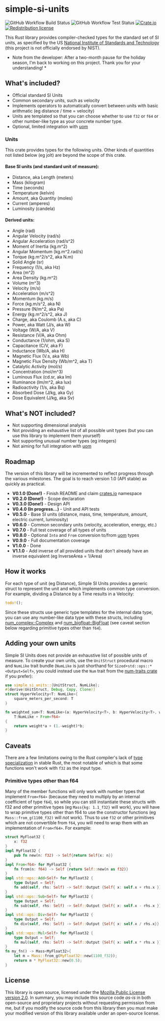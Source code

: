 # simple-si-units
![GitHub Workflow Build Status](https://github.com/DrPlantabyte/simple-si-units/actions/workflows/build-main.yml/badge.svg) ![GitHub Workflow Test Status](https://github.com/DrPlantabyte/simple-si-units/actions/workflows/unit-test-main.yml/badge.svg) [![Crate.io](https://img.shields.io/crates/v/simple-si-units)](https://crates.io/crates/simple-si-units) [![Redistribution license](https://img.shields.io/github/license/DrPlantabyte/simple-si-units?color=green)](https://github.com/DrPlantabyte/simple-si-units/blob/main/simple-si-units/LICENSE)

This Rust library provides compiler-checked types for the standard set of SI 
units, as specified by the US [National Institute of Standards and Technology](https://www.nist.gov/pml/owm/metric-si/si-units) (this project is not officially endorsed by NIST).

* Note from the developer: After a two-month pause for the holiday season, 
  I'm back to working on this project. Thank you for your understanding! *

## What's included?
* Official standard SI Units
* Common secondary units, such as velocity
* Implements operators to automatically convert between units with basic 
  arithmatic (eg distance / time = velocity)
* Units are templated so that you can choose whether to use `f32` or `f64` or other number-like type as your concrete number type.
* Optional, limited integration with [uom](https://crates.io/crates/uom)

### Units
This crate provides types for the following units. Other kinds of 
quantities not listed below (eg jolt) are beyond the scope of this crate.

#### Base SI units (and standard unit of measure):
* Distance, aka Length (meters)
* Mass (kilogram)
* Time (seconds)
* Temperature (kelvin)
* Amount, aka Quantity (moles)
* Current (amperes)
* Luminosity (candela)

#### Derived units:
* Angle (rad)
* Angular Velocity (rad/s)
* Angular Acceleration (rad/s^2)
* Moment of Inertia (kg.m^2)
* Angular Momentum (kg.m^2.rad/s)
* Torque (kg.m^2/s^2, aka N.m)
* Solid Angle (sr)
* Frequency (1/s, aka Hz)
* Area (m^2)
* Area Density (kg.m^2)
* Volume (m^3)
* Velocity (m/s)
* Acceleration (m/s^2)
* Momentum (kg.m/s)
* Force (kg.m/s^2, aka N)
* Pressure (N/m^2, aka Pa)
* Energy (kg.m^2/s^2, aka J)
* Charge, aka Coulomb (A.s, aka C)
* Power, aka Watt (J/s, aka W)
* Voltage (W/A, aka V)
* Resistance (V/A, aka Ohm)
* Conductance (1/ohm, aka S)
* Capacitance (C/V, aka F)
* Inductance (Wb/A, aka H)
* Magnetic Flux (V.s, aka Wb)
* Magnetic Flux Density (Wb/m^2, aka T)
* Catalytic Activity (mol/s)
* Concentration (mol/m^3)
* Luminous Flux (cd.sr, aka lm)
* Illuminance (lm/m^2, aka lux)
* Radioactivity (1/s, aka Bq)
* Absorbed Dose (J/kg, aka Gy)
* Dose Equivalent (J/kg, aka Sv)

## What's NOT included?
* Not supporting dimensional analysis
* Not providing an exhaustive list of all possible unit types (but you can use 
  this library to implement them yourself)
* Not supporting unusual number types (eg integers)
* Not aiming for full integration with [uom](https://crates.io/crates/uom)

## Roadmap
The version of this library will be incremented to reflect progress through the various milestones. The goal is to reach version 1.0 (API stable) as quickly as practical.

* **V0.1.0 (Done!)** - Finish README and claim [crates.io](https://crates.io/) 
  namespace
* **V0.2.0 (Done!)** - Scope declaration
* **V0.3.0 (Done!)** - Design API
* **V0.4.0 (In progress...)** - Unit and API tests
* **V0.5.0** - Base SI units (distance, mass, time, temperature, amount, 
  electric current, luminosity)
* **V0.6.0** - Common secondary units (velocity, acceleration, energy, etc.)
* **V0.7.0** - Full test coverage of all types of units
* **V0.8.0** - Optional `Into` and `From` conversion to/from [uom](https://crates.io/crates/uom) types
* **V0.9.0** - Full documentation coverage
* **V1.0.0** - Done
* **V1.1.0** - Add inverse of all provided units that don't already have an 
  inverse equivalent (eg InverseArea = 1/Area)

## How it works
For each type of unit (eg Distance), Simple SI Units provides a generic struct 
to represent the unit and which implements common type conversion. For example, 
dividing a Distance by a Time results in a Velocity:
```rust
todo!();
```

Since these structs use generic type templates for the internal data type, you 
can use any number-like data type with these structs, including 
[num_complex::Complex](https://crates.io/crates/num-complex) and 
[num_bigfloat::BigFloat](https://crates.io/crates/num-bigfloat) (see caveat 
section below regarding primitive types other than `f64`).

## Adding your own units
Simple SI Units does not provide an exhaustive list of possible units of 
measure. To create your own units, use the `UnitStruct` procedural macro and 
`NumLike` trait bundle (`NumLike` is just shorthand for 
`Sized+std::ops::*<Output=Self>`, you could instead use the `Num` trait from 
the 
[num-traits crate](https://crates.io/crates/num-traits) if you prefer):

```rust
use simple_si_units::{UnitStruct, NumLike};
#[derive(UnitStruct, Debug, Copy, Clone)]
struct HyperVelocity<T: NumLike>{
	square_meters_per_second: T
}

fn weighted_sum<T: NumLike>(a: HyperVelocity<T>, b: HyperVelocity<T>, weight: f64) -> HyperVelocity<T> where
	T:NumLike + From<f64>
{
	return weight*a + (1.-weight)*b;
}
```

## Caveats
There are a few limitations owing to the Rust compiler's lack of 
[type specialization](https://github.com/rust-lang/rust/issues/31844) in stable 
Rust, the most notable of which is that some functions won't work with `f32` as 
the input type.

### Primitive types other than f64 
Many of the member functions will only work with number types
that implement `From<f64>` (because they need to multiply by an internal 
coefficient of type `f64`), so while you can still instantiate these structs
with f32 and other primitive types (eg `Mass{kg: 1.1_f32}` will work), you will
have to wrap primitive types other than f64 to use the constructor functions
(eg `Mass::from_g(1100_f32)` will *not* work). Thus to use `f32` or other
primitives which are not convertible from `f64`, you will need to wrap them
with an implementation of `From<f64>`. For example:
```rust
struct MyFloat32 {
    x: f32
}
impl MyFloat32 {
    pub fn new(n: f32) -> Self{return Self{x: n}}
}
impl From<f64> for MyFloat32 {
    fn from(n: f64) -> Self {return Self::new(n as f32)}
}
impl std::ops::Add<Self> for MyFloat32 {
    type Output = Self;
    fn add(self, rhs: Self) -> Self::Output {Self{ x: self.x + rhs.x }}
}
impl std::ops::Sub<Self> for MyFloat32 {
    type Output = Self;
    fn sub(self, rhs: Self) -> Self::Output {Self{ x: self.x - rhs.x }}
}
impl std::ops::Div<Self> for MyFloat32 {
    type Output = Self;
    fn div(self, rhs: Self) -> Self::Output {Self{ x: self.x / rhs.x}}
}
impl std::ops::Mul<Self> for MyFloat32 {
    type Output = Self;
    fn mul(self, rhs: Self) -> Self::Output {Self{ x: self.x * rhs.x }}
}
fn my_fn() -> Mass<MyFloat32>{
    let m = Mass::from_g(MyFloat32::new(1100_f32));
    return m * MyFloat32::new(0.5);
}
```

## License
This library is open source, licensed under the [Mozilla Public License version 2.0](https://www.mozilla.org/en-US/MPL/). In summary, you may include this source code *as-is* in both open-source and proprietary projects without requesting permission from me, but if you modify the source code from this library then you must make your modified version of this library available under an open-source license.
